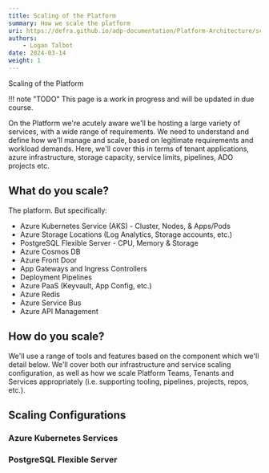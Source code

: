 ```yaml
---
title: Scaling of the Platform
summary: How we scale the platform
uri: https://defra.github.io/adp-documentation/Platform-Architecture/scaling/
authors:
    - Logan Talbot
date: 2024-03-14
weight: 1
---
```

Scaling of the Platform

!!! note "TODO"
    This page is a work in progress and will be updated in due course.

On the Platform we're acutely aware we'll be hosting a large variety of services, with a wide range of requirements. We need to understand and define how we'll manage and scale, based on legitimate requirements and workload demands. Here, we'll cover this in terms of tenant applications, azure infrastructure, storage capacity, service limits, pipelines, ADO projects etc.

## **What do you scale?**

The platform. But specifically:

- Azure Kubernetes Service (AKS) - Cluster, Nodes, & Apps/Pods
- Azure Storage Locations (Log Analytics, Storage accounts, etc.)
- PostgreSQL Flexible Server - CPU, Memory & Storage
- Azure Cosmos DB
- Azure Front Door
- App Gateways and Ingress Controllers
- Deployment Pipelines
- Azure PaaS (Keyvault, App Config, etc.)
- Azure Redis
- Azure Service Bus
- Azure API Management

## **How do you scale?**

We'll use a range of tools and features based on the component which we'll detail below. We'll cover both our infrastructure and service scaling configuration, as well as how we scale Platform Teams, Tenants and Services appropriately (i.e. supporting tooling, pipelines, projects, repos, etc.).

## **Scaling Configurations**

### Azure Kubernetes Services

### PostgreSQL Flexible Server

